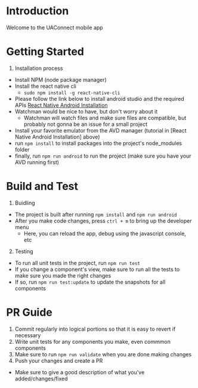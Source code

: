 # Introduction 
Welcome to the UAConnect mobile app

# Getting Started
1.	Installation process
  - Install NPM (node package manager)
  - Install the react native cli
    - `sudo npm install -g react-native-cli`
  - Please follow the link below to install android studio and the required APIs
    [React Native Android Installation](https://facebook.github.io/react-native/docs/getting-started.html)
  - Watchman would be nice to have, but don't worry about it
    - Watchman will watch files and make sure files are compatible, but probably not gonna be an issue for a small project
  - Install your favorite emulator from the AVD manager (tutorial in [React Native Android Installation] above)
  - run `npm install` to install packages into the project's node_modules folder
  - finally, run `npm run android` to run the project (make sure you have your AVD running first)

# Build and Test
1. Buidling
  - The project is built after running `npm install` and `npm run android`
  - After you make code changes, press `ctrl + m` to bring up the developer menu
    - Here, you can reload the app, debug using the javascript console, etc
2. Testing
  - To run all unit tests in the project, run `npm run test`
  - If you change a component's view, make sure to run all the tests to make sure you made the right changes
   - If so, run `npm run test:update` to update the snapshots for all components

# PR Guide
1. Commit regularly into logical portions so that it is easy to revert if necessary
2. Write unit tests for any components you make, even commmon components
3. Make sure to run `npm run validate` when you are done making changes
4. Push your changes and create a PR
 - Make sure to give a good description of what you've added/changes/fixed
 